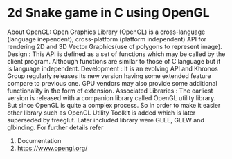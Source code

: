 # 2d Snake game in C using OpenGL

About OpenGL:
Open Graphics Library (OpenGL) is a cross-language (language inependent), cross-platform (platform independent) API for rendering 2D and 3D Vector Graphics(use of polygons to represent image).
Design : This API is defined as a set of functions which may be called by the client program. Although functions are similar to those of C language but it is language independent.
Development : It is an evolving API and Khronos Group regularly releases its new version having some extended feature compare to previous one. GPU vendors may also provide some additional functionality in the form of extension.
Associated Libraries : The earliest version is released with a companion library called OpenGL utility library. But since OpenGL is quite a complex process. So in order to make it easier other library such as OpenGL Utility Toolkit is added which is later superseded by freeglut. Later included library were GLEE, GLEW and glbinding.
For further details refer 
1) Documentation
2) https://www.opengl.org/
